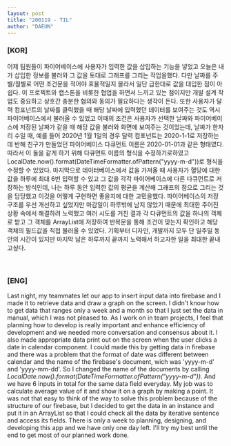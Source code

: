 ```yaml
---
layout: post
title: "200119 - TIL"
author: "DAEUN"
---
```


### [KOR]
어제 팀원들이 파이어베이스에 사용자가 입력한 값을 삽입하는 기능을 넣었고 오늘은 내가 삽입한 정보를 불러와 그 값을 토대로 그래프를 그리는 작업을했다. 다만 날짜를 주별/월별로 어떤 조건문을 적어야 효율적일지 몰라서 일단 급한대로 값을 대입한 점이 아쉽다. 이 프로젝트와 캡스톤을 비롯한 협업을 하면서 느끼고 있는 점이지만 개발 설계 작업도 중요하고 상호간 충분한 협의와 동의가 필요하다는 생각이 든다. 또한 사용자가 달력 컴포넌트의 날짜를 클릭했을 때 해당 날짜에 입력했던 데이터를 보여주는 것도 역시 파이어베이스에서 불러올 수 있었고 이때의 조건은 사용자가 선택한 날짜와 파이어베이스에 저장된 날짜가 같을 때 해당 값을 불러와 화면에 보여주는 것이었는데, 날짜가 한자리 수일 때, 예를 들어 2020년 1월 1일의 경우 달력 컴포넌트는 2020-1-1로 저장하는데 반해 친구가 만들었던 파이어베이스 다큐먼트 이름은 2020-01-01과 같은 형태였다. 따라서 이 둘을 같게 하기 위해 다큐먼트 이름의 형식을 수정하기로하였고 LocalDate.now().format(DateTimeFormatter.ofPattern("yyyy-m-d"))로 형식을 수정할 수 있었다. 마지막으로 데이터베이스에서 값을 가져올 때 사용자가 혈당에 대한 값을 하루에 최대 6번 입력할 수 있고 그 값을 각각 파이어베이스에 다른 다큐먼트로 저장하는 방식인데, 나는 하루 동안 입력한 값의 평균을 계산해 그래프의 점으로 그리는 것을 담당했고 이것을 어떻게 구현하면 좋을지에 대한 고민을했다. 파이어베이스의 저장 구조를 우선 개선하고 싶었지만 마감일이 하루밖에 남지 않았기 때문에 최대한 주어진 상황 속에서 해결하려 노력했고 여러 시도를 거친 결과 각 다큐먼트의 값을 하나의 객체로 받고 그 객체를 ArrayList에 저장하여 반복문을 통해 조건이 맞는지 확인하고 해당 객체의 필드값을 직접 불러올 수 있었다. 기획부터 디자인, 개발까지 모두 단 일주일 동안의 시간이 있지만 마지막 남은 하루까지 끝까지 노력해서 하고자한 일을 최대한 끝내고싶다.
<br><br><br>
### [ENG]
Last night, my teammates let our app to insert input data into firebase and I made it to retrieve data and draw a graph on the screen. I didn't know how to get data that ranges only a week and a month so that I just set the data in manual, which I was not pleased to. As I work on in team projects, I feel that planning how to develop is really important and enhance efficiency of development and we needed more conversation and consensus about it. I also made appropriate data print out on the screen when the user clicks a date in calendar component. I could made this by getting data in firebase and there was a problem that the format of date was different between calendar and the name of the firebase's document, wich was 'yyyy-m-d' and 'yyyy-mm-dd'. So I changed the name of the documents by calling _LocalDate.now().format(DateTimeFormatter.ofPattern("yyyy-m-d"))_. And we have 6 inputs in total for the same data field everyday. My job was to calculate average value of it and show it on a graph by making a point. It was not that easy to think of the way to solve this problem because of the structure of our firebase, but I decided to get the data in an instance and put it in an ArrayList so that I could check all the data by iterative sentence and access its fields. There is only a week to planning, designing, and developing this app and we have only one day left. I'll try my best until the end to get most of our planned work done.